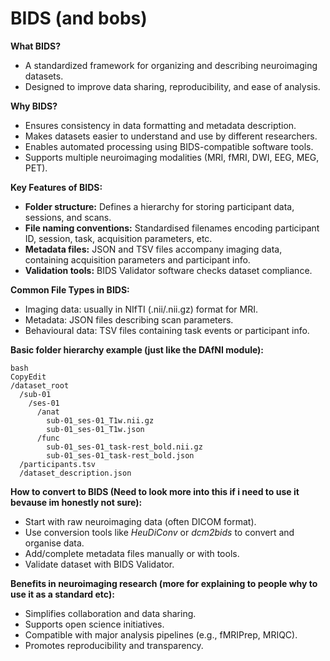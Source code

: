 # BIDS (and bobs)

**What BIDS?**

- A standardized framework for organizing and describing neuroimaging datasets.
- Designed to improve data sharing, reproducibility, and ease of analysis.

**Why BIDS?**

- Ensures consistency in data formatting and metadata description.
- Makes datasets easier to understand and use by different researchers.
- Enables automated processing using BIDS-compatible software tools.
- Supports multiple neuroimaging modalities (MRI, fMRI, DWI, EEG, MEG, PET).

**Key Features of BIDS:**

- **Folder structure:** Defines a hierarchy for storing participant data, sessions, and scans.
- **File naming conventions:** Standardised filenames encoding participant ID, session, task, acquisition parameters, etc.
- **Metadata files:** JSON and TSV files accompany imaging data, containing acquisition parameters and participant info.
- **Validation tools:** BIDS Validator software checks dataset compliance.

**Common File Types in BIDS:**

- Imaging data: usually in NIfTI (.nii/.nii.gz) format for MRI.
- Metadata: JSON files describing scan parameters.
- Behavioural data: TSV files containing task events or participant info.

**Basic folder hierarchy example (just like the DAfNI module):**

```
bash
CopyEdit
/dataset_root
  /sub-01
    /ses-01
      /anat 
        sub-01_ses-01_T1w.nii.gz
        sub-01_ses-01_T1w.json
      /func
        sub-01_ses-01_task-rest_bold.nii.gz
        sub-01_ses-01_task-rest_bold.json
  /participants.tsv
  /dataset_description.json

```

**How to convert to BIDS (Need to look more into this if i need to use it bevause im honestly not sure):**

- Start with raw neuroimaging data (often DICOM format).
- Use conversion tools like *HeuDiConv* or *dcm2bids* to convert and organise data.
- Add/complete metadata files manually or with tools.
- Validate dataset with BIDS Validator.

**Benefits in neuroimaging research (more for explaining to people why to use it as a standard etc):**

- Simplifies collaboration and data sharing.
- Supports open science initiatives.
- Compatible with major analysis pipelines (e.g., fMRIPrep, MRIQC).
- Promotes reproducibility and transparency.